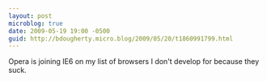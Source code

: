 ```yaml
---
layout: post
microblog: true
date: 2009-05-19 19:00 -0500
guid: http://bdougherty.micro.blog/2009/05/20/t1860991799.html
---
```

Opera is joining IE6 on my list of browsers I don't develop for because they suck.
